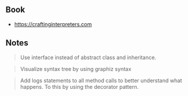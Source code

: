 ## Book

- https://craftinginterpreters.com

## Notes

> Use interface instead of abstract class and inheritance.

> Visualize syntax tree by using graphiz syntax

> Add logs statements to all method calls to better understand what happens. To this by using the decorator pattern.